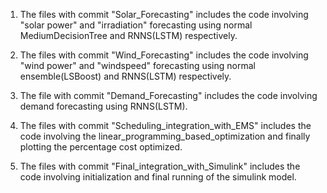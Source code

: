 1. The files with commit "Solar_Forecasting" includes the code involving  "solar power" and "irradiation" forecasting using normal MediumDecisionTree and RNNS(LSTM) respectively.

2. The files with commit "Wind_Forecasting" includes the code involving  "wind power" and "windspeed" forecasting using normal ensemble(LSBoost) and RNNS(LSTM) respectively.

3. The file with commit "Demand_Forecasting" includes the code involving  demand forecasting using RNNS(LSTM).

4. The files with commit "Scheduling_integration_with_EMS" includes the code involving the linear_programming_based_optimization and finally plotting the percentage cost optimized.

5. The files with commit "Final_integration_with_Simulink" includes the code involving initialization and final running of the simulink model.

